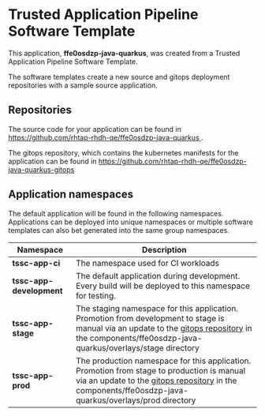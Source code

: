 # Trusted Application Pipeline Software Template

This application, **ffe0osdzp-java-quarkus**, was created from a Trusted Application Pipeline Software Template.

The software templates create a new source and gitops deployment repositories with a sample source application. 

## Repositories

The source code for your application can be found in [https://github.com/rhtap-rhdh-qe/ffe0osdzp-java-quarkus ](https://github.com/rhtap-rhdh-qe/ffe0osdzp-java-quarkus ).
 
The gitops repository, which contains the kubernetes manifests for the application can be found in 
[https://github.com/rhtap-rhdh-qe/ffe0osdzp-java-quarkus-gitops ](https://github.com/rhtap-rhdh-qe/ffe0osdzp-java-quarkus-gitops ) 

## Application namespaces 

The default application will be found in the following namespaces. Applications can be deployed into unique namespaces or multiple software templates can also bet generated into the same group namespaces.  

|  Namespace   |  Description   |  
| -------- | -------- |
| **tssc-app-ci** | The namespace used for CI workloads |
| **tssc-app-development** | The default application during development. Every build will be deployed to this namespace for testing. |
| **tssc-app-stage** | The staging namespace for this application. Promotion from development to stage is manual via an update to the [gitops repository](https://github.com/rhtap-rhdh-qe/ffe0osdzp-java-quarkus-gitops ) in the components/ffe0osdzp-java-quarkus/overlays/stage directory |
| **tssc-app-prod** | The production namespace for this application. Promotion from stage to production is manual via an update to the [gitops repository](https://github.com/rhtap-rhdh-qe/ffe0osdzp-java-quarkus-gitops ) in the components/ffe0osdzp-java-quarkus/overlays/prod directory |